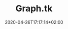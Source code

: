 ---
title: "Graph.tk"
images: # Create a folder in /static/images/tools that has the same name as this current markdown file and place the images there. We only need the file name here. If this is not clear, please refer to existing tools as references.
  - path: graph-tk-demo.png
categories:
  - Publishing and Sharing
  - Fun
tags:
  - Visualization
links:
  - name: graph.tk
    link: http://graph.tk/
summary: Graph.tk is a dead simple online charting tool that creates interactive charts.
features:
  - Sharing and embedding in web pages
  - Advanced usage through the built-in command-line
platforms:
  - Web
plans:
date: 2020-04-26T17:17:14+02:00
draft: false
---